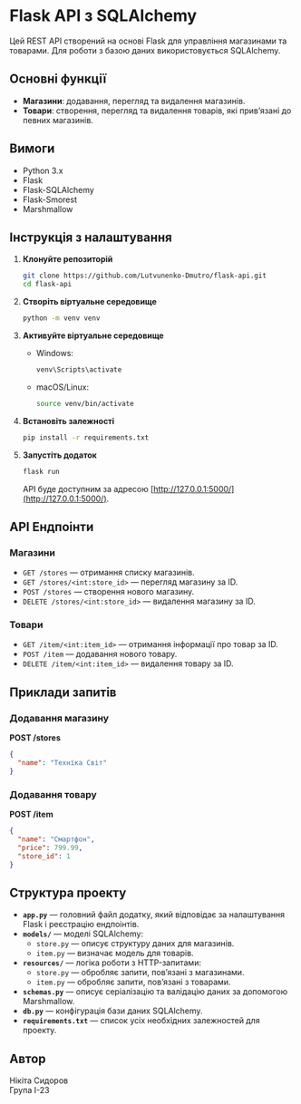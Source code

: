 # Flask API з SQLAlchemy

Цей REST API створений на основі Flask для управління магазинами та товарами. Для роботи з базою даних використовується SQLAlchemy.

## Основні функції
- **Магазини**: додавання, перегляд та видалення магазинів.
- **Товари**: створення, перегляд та видалення товарів, які прив’язані до певних магазинів.

## Вимоги
- Python 3.x
- Flask
- Flask-SQLAlchemy
- Flask-Smorest
- Marshmallow

## Інструкція з налаштування
1. **Клонуйте репозиторій**  
   ```bash
   git clone https://github.com/Lutvunenko-Dmutro/flask-api.git
   cd flask-api
   ```

2. **Створіть віртуальне середовище**  
   ```bash
   python -m venv venv
   ```

3. **Активуйте віртуальне середовище**  
   - Windows:
     ```bash
     venv\Scripts\activate
     ```
   - macOS/Linux:
     ```bash
     source venv/bin/activate
     ```

4. **Встановіть залежності**  
   ```bash
   pip install -r requirements.txt
   ```

5. **Запустіть додаток**  
   ```bash
   flask run
   ```
   API буде доступним за адресою [http://127.0.0.1:5000/](http://127.0.0.1:5000/).

## API Ендпоінти
### Магазини
- `GET /stores` — отримання списку магазинів.
- `GET /stores/<int:store_id>` — перегляд магазину за ID.
- `POST /stores` — створення нового магазину.
- `DELETE /stores/<int:store_id>` — видалення магазину за ID.

### Товари
- `GET /item/<int:item_id>` — отримання інформації про товар за ID.
- `POST /item` — додавання нового товару.
- `DELETE /item/<int:item_id>` — видалення товару за ID.

## Приклади запитів
### Додавання магазину  
**POST /stores**  
```json
{
  "name": "Техніка Світ"
}
```

### Додавання товару  
**POST /item**  
```json
{
  "name": "Смартфон",
  "price": 799.99,
  "store_id": 1
}
```

## Структура проекту
- **`app.py`** — головний файл додатку, який відповідає за налаштування Flask і реєстрацію ендпоінтів.
- **`models/`** — моделі SQLAlchemy:
  - `store.py` — описує структуру даних для магазинів.
  - `item.py` — визначає модель для товарів.
- **`resources/`** — логіка роботи з HTTP-запитами:
  - `store.py` — обробляє запити, пов’язані з магазинами.
  - `item.py` — обробляє запити, пов’язані з товарами.
- **`schemas.py`** — описує серіалізацію та валідацію даних за допомогою Marshmallow.
- **`db.py`** — конфігурація бази даних SQLAlchemy.
- **`requirements.txt`** — список усіх необхідних залежностей для проекту.

## Автор
Нікіта Сидоров  
Група I-23  
